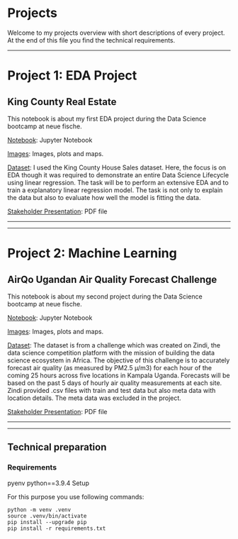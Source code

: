 # Projects

Welcome to my projects overview with short descriptions of every project.
At the end of this file you find the technical requirements.

---

# __Project 1: EDA Project__

## __King County Real Estate__

This notebook is about my first EDA project during the Data Science bootcamp at neue fische. 

[Notebook](Project_1/notebooks): Jupyter Notebook

[Images](Project_1/images): Images, plots and maps.

[Dataset](Project_1/data): I used the King County House Sales dataset. Here, the focus is on EDA though it was required to demonstrate an entire Data Science Lifecycle using linear regression. The task will be to perform an extensive EDA and to train a explanatory linear regression model. The task is not only to explain the data but also to evaluate how well the model is fitting the data. 

[Stakeholder Presentation](https://github.com/IronMan2483/Projects/blob/main/Project_1/Stakeholder_JP.pdf): PDF file

---
---

# __Project 2: Machine Learning__

## __AirQo Ugandan Air Quality Forecast Challenge__

This notebook is about my second project during the Data Science bootcamp at neue fische. 

[Notebook](https://github.com/IronMan2483/Projects/blob/main/Project_2/notebook/Air_quality_Uganda_final.ipynb): Jupyter Notebook

[Images](https://github.com/IronMan2483/Projects/tree/main/Project_2/images): Images, plots and maps.

[Dataset](https://zindi.africa/competitions/airqo-ugandan-air-quality-forecast-challenge/data): The dataset is from a challenge which was created on Zindi, the data science competition platform with the mission of building the data science ecosystem in Africa. The objective of this challenge is to accurately forecast air quality (as measured by PM2.5 µ/m3) for each hour of the coming 25 hours across five locations in Kampala Uganda. Forecasts will be based on the past 5 days of hourly air quality measurements at each site.
Zindi provided .csv files with train and test data but also meta data with location details. The meta data was excluded in the project.

[Stakeholder Presentation](https://github.com/IronMan2483/Projects/blob/main/Project_2/Project%202_%20ML-Uganda_Team%20RPK.pdf): PDF file

---
---

## __Technical preparation__


### __Requirements__

pyenv
python==3.9.4
Setup

For this purpose you use following commands:

````
python -m venv .venv
source .venv/bin/activate
pip install --upgrade pip
pip install -r requirements.txt

````
